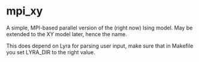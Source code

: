 # mpi_xy

A simple, MPI-based parallel version of the (right now) Ising model. May be extended to the XY model later, hence the name.

This does depend on Lyra for parsing user input, make sure that in Makefile you set LYRA_DIR to the right value.
